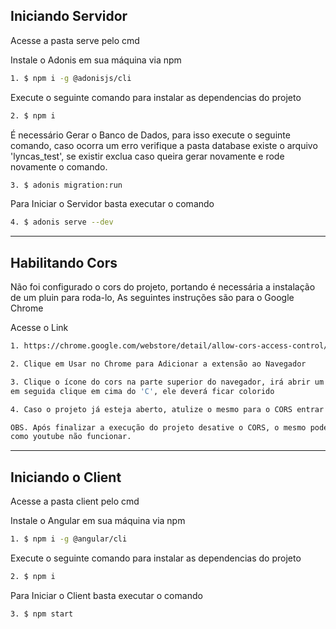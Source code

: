 ## Iniciando Servidor

Acesse a pasta serve pelo cmd

Instale o Adonis em sua máquina via npm
```bash
1. $ npm i -g @adonisjs/cli
```

Execute o seguinte comando para instalar as dependencias do projeto
```bash
2. $ npm i
```

É necessário Gerar o Banco de Dados, para isso execute o seguinte comando, caso ocorra um erro verifique a pasta database existe o arquivo 'lyncas_test', 
se existir exclua caso queira gerar novamente e rode novamente o comando.
```bash
3. $ adonis migration:run
```

Para Iniciar o Servidor basta executar o comando
```bash
4. $ adonis serve --dev
```

---

## Habilitando Cors

Não foi configurado o cors do projeto, portando é necessária a instalação de um pluin para roda-lo,
As seguintes instruções são para o Google Chrome

Acesse o Link
```bash
1. https://chrome.google.com/webstore/detail/allow-cors-access-control/lhobafahddgcelffkeicbaginigeejlf
```

```bash
2. Clique em Usar no Chrome para Adicionar a extensão ao Navegador
```

```bash
3. Clique o ícone do cors na parte superior do navegador, irá abrir um modal, 
em seguida clique em cima do 'C', ele deverá ficar colorido
```

```bash
4. Caso o projeto já esteja aberto, atulize o mesmo para o CORS entrar em ação
```

```bash
OBS. Após finalizar a execução do projeto desative o CORS, o mesmo pode fazer alguns serviços 
como youtube não funcionar.
```

---

## Iniciando o Client

Acesse a pasta client pelo cmd

Instale o Angular em sua máquina via npm
```bash
1. $ npm i -g @angular/cli
```

Execute o seguinte comando para instalar as dependencias do projeto
```bash
2. $ npm i
```

Para Iniciar o Client basta executar o comando
```bash
3. $ npm start
```